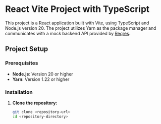# React Vite Project with TypeScript

This project is a React application built with Vite, using TypeScript and Node.js version 20. The project utilizes Yarn as the package manager and communicates with a mock backend API provided by [Reqres](https://reqres.in).

## Project Setup

### Prerequisites

- **Node.js**: Version 20 or higher
- **Yarn**: Version 1.22 or higher

### Installation

1. **Clone the repository:**

   ```bash
   git clone <repository-url>
   cd <repository-directory>

   ```

